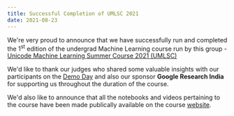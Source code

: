 ```yaml
---
title: Successful Completion of UMLSC 2021
date: 2021-08-23
---
```


We're very proud to announce that we have successfully run and completed the 1<sup>st</sup> edition of the undergrad Machine Learning course run by this group - [Unicode Machine Learning Summer Course 2021 (UMLSC)](https://djunicode.github.io/umlsc-2021/)

<!--more-->

We'd like to thank our judges who shared some valuable insights with our participants on the [Demo Day](https://djunicode.github.io/umlsc-2021/projects/) and also our sponsor <b>Google Research India</b> for supporting us throughout the duration of the course.

We'd also like to announce that all the notebooks and videos pertaining to the course have been made publically available on the course [website](https://djunicode.github.io/umlsc-2021/schedule/).
